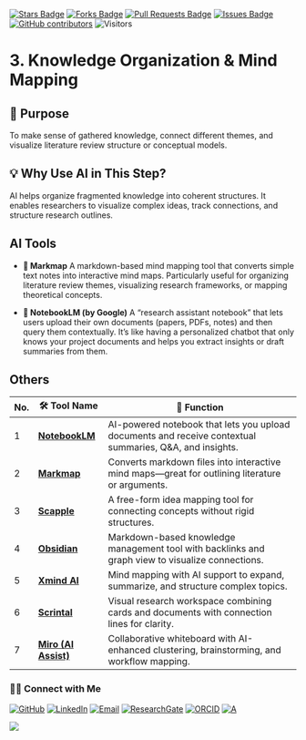 <a href="https://github.com/drshahizan/short-course/stargazers"><img src="https://img.shields.io/github/stars/drshahizan/short-course" alt="Stars Badge"/></a>
<a href="https://github.com/drshahizan/short-course/network/members"><img src="https://img.shields.io/github/forks/drshahizan/short-course" alt="Forks Badge"/></a>
<a href="https://github.com/drshahizan/short-course/pulls"><img src="https://img.shields.io/github/issues-pr/drshahizan/short-course" alt="Pull Requests Badge"/></a>
<a href="https://github.com/drshahizan/short-course"><img src="https://img.shields.io/github/issues/drshahizan/short-course" alt="Issues Badge"/></a>
<a href="https://github.com/drshahizan/short-course/graphs/contributors"><img alt="GitHub contributors" src="https://img.shields.io/github/contributors/drshahizan/short-course?color=2b9348"></a>
![Visitors](https://api.visitorbadge.io/api/visitors?path=https%3A%2F%2Fgithub.com%2Fdrshahizan%2Fshort-course&labelColor=%23d9e3f0&countColor=%23697689&style=flat)

# 3. Knowledge Organization & Mind Mapping

## 🔸 Purpose
To make sense of gathered knowledge, connect different themes, and visualize literature review structure or conceptual models.

## 💡 Why Use AI in This Step?
AI helps organize fragmented knowledge into coherent structures. It enables researchers to visualize complex ideas, track connections, and structure research outlines.

## AI Tools

* **🧭 Markmap**
A markdown-based mind mapping tool that converts simple text notes into interactive mind maps. Particularly useful for organizing literature review themes, visualizing research frameworks, or mapping theoretical concepts.

* **📒 NotebookLM (by Google)**
A “research assistant notebook” that lets users upload their own documents (papers, PDFs, notes) and then query them contextually. It’s like having a personalized chatbot that only knows your project documents and helps you extract insights or draft summaries from them.

## Others

| No. | 🛠 **Tool Name**                                                   | 📖 **Function** |
| --- | ------------------------------------------------------------------ | -------------------------------------------------------------------------------------------------------- |
| 1   | [**NotebookLM**](https://notebooklm.google.com/)                   | AI-powered notebook that lets you upload documents and receive contextual summaries, Q\&A, and insights. |
| 2   | [**Markmap**](https://markmap.js.org/)                             | Converts markdown files into interactive mind maps—great for outlining literature or arguments.          |
| 3   | [**Scapple**](https://www.literatureandlatte.com/scapple/overview) | A free-form idea mapping tool for connecting concepts without rigid structures.                          |
| 4   | [**Obsidian**](https://obsidian.md/)                               | Markdown-based knowledge management tool with backlinks and graph view to visualize connections.         |
| 5   | [**Xmind AI**](https://xmind.app/ai/)                              | Mind mapping with AI support to expand, summarize, and structure complex topics.                         |
| 6   | [**Scrintal**](https://www.scrintal.com/)                          | Visual research workspace combining cards and documents with connection lines for clarity.               |
| 7   | [**Miro (AI Assist)**](https://miro.com/)                          | Collaborative whiteboard with AI-enhanced clustering, brainstorming, and workflow mapping.               |


### 🙌🏻 Connect with Me
<p align="left">
    <a href="https://github.com/drshahizan" target="_blank"><img alt="GitHub" src="https://img.shields.io/badge/-@drshahizan-181717?style=flat-square&logo=GitHub&logoColor=white"></a>
    <a href="https://www.linkedin.com/in/drshahizan" target="_blank"><img alt="LinkedIn" src="https://img.shields.io/badge/-drshahizan-blue?style=flat-square&logo=Linkedin&logoColor=white&link=https://www.linkedin.com/in/drshahizan/"></a>
    <a href="mailto:shahizan@utm.my" target="_blank"><img alt="Email" src="https://img.shields.io/badge/-shahizan@utm.my-c14438?style=flat-square&logo=Gmail&logoColor=white&link=mailto:shahizan@utm.my.com"></a>
    <a href="https://www.researchgate.net/profile/Mohd-Othman-28" target="_blank"><img alt="ResearchGate" src="https://img.shields.io/badge/-ResearchGate-00CCBB?style=flat-square&logo=ResearchGate&logoColor=white"></a>
    <a href="https://orcid.org/0000-0003-4261-1873" target="_blank"><img alt="ORCID" src="https://img.shields.io/badge/-ORCID-A6CE39?style=flat-square&logo=ORCID&logoColor=white"></a> 
 <a href="https://visitorbadge.io/status?path=https%3A%2F%2Fgithub.com%2Fdrshahizan" target="_blank"><img alt="A" src="https://api.visitorbadge.io/api/visitors?path=https%3A%2F%2Fgithub.com%2Fdrshahizan&labelColor=%23697689&countColor=%23555555&style=plastic"></a>
 
![](https://hit.yhype.me/github/profile?user_id=81284918)
</p>
